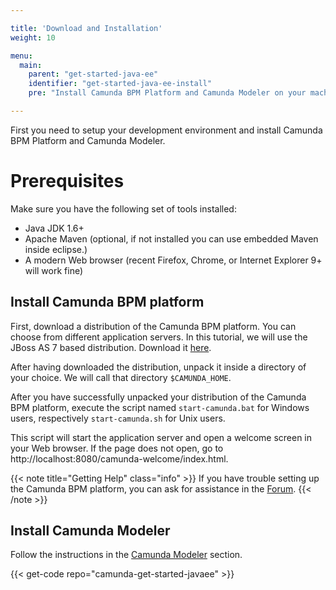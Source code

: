 ```yaml
---

title: 'Download and Installation'
weight: 10

menu:
  main:
    parent: "get-started-java-ee"
    identifier: "get-started-java-ee-install"
    pre: "Install Camunda BPM Platform and Camunda Modeler on your machine."

---
```


First you need to setup your development environment and install Camunda BPM Platform and Camunda Modeler.


# Prerequisites

Make sure you have the following set of tools installed:

* Java JDK 1.6+
* Apache Maven (optional, if not installed you can use embedded Maven inside eclipse.)
* A modern Web browser (recent Firefox, Chrome, or Internet Explorer 9+ will work fine)

## Install Camunda BPM platform

First, download a distribution of the Camunda BPM platform. You can choose from different application servers. In this tutorial, we will use the JBoss AS 7 based distribution. Download it [here](http://camunda.org/download/).

After having downloaded the distribution, unpack it inside a directory of your choice. We will call that directory
`$CAMUNDA_HOME`.

After you have successfully unpacked your distribution of the Camunda BPM platform, execute the script named
`start-camunda.bat` for Windows users, respectively `start-camunda.sh` for Unix users.

This script will start the application server and open a welcome screen in your Web browser.
If the page does not open, go to http://localhost:8080/camunda-welcome/index.html.

{{< note title="Getting Help" class="info" >}}
If you have trouble setting up the Camunda BPM platform, you can ask for assistance in the [Forum](http://camunda.org/community/forum.html).
{{< /note >}}

## Install Camunda Modeler

Follow the instructions in the [Camunda Modeler](/manual/latest/installation/eclipse-plugin) section.

{{< get-code repo="camunda-get-started-javaee" >}}
